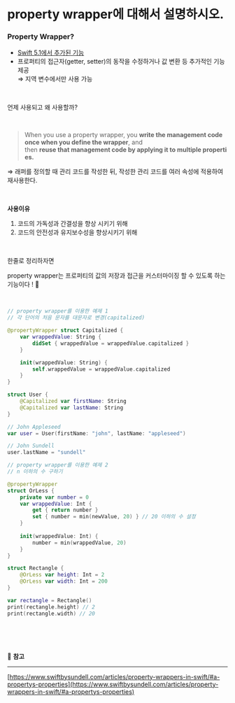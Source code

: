 # property wrapper에 대해서 설명하시오.

### **Property Wrapper?**

- [Swift 5.1에서 추가된 기능](https://github.com/apple/swift-evolution/blob/main/proposals/0258-property-wrappers.md)
- 프로퍼티의 접근자(getter, setter)의 동작을 수정하거나 값 변환 등 추가적인 기능 제공
<br>⇒ 지역 변수에서만 사용 가능

<br>

언제 사용되고 왜 사용할까?

<br>

> When you use a property wrapper, you **write the management code once when you define the wrapper**, and then **reuse that management code by applying it to multiple properties.**
> 

⇒ 래퍼를 정의할 때 관리 코드를 작성한 뒤, 작성한 관리 코드를 여러 속성에 적용하여 재사용한다.

<br>

**사용이유**

1. 코드의 가독성과 간결성을 향상 시키기 위해
2. 코드의 안전성과 유지보수성을 향상시키기 위해

<br>

한줄로 정리하자면

property wrapper는 프로퍼티의 값의 저장과 접근을 커스터마이징 할 수 있도록 하는 기능이다 ! 👏

<br>

```swift
// property wrapper를 이용한 예제 1
// 각 단어의 처음 문자를 대문자로 변경(capitalized)

@propertyWrapper struct Capitalized {
    var wrappedValue: String {
        didSet { wrappedValue = wrappedValue.capitalized }
    }

    init(wrappedValue: String) {
        self.wrappedValue = wrappedValue.capitalized
    }
}

struct User {
    @Capitalized var firstName: String
    @Capitalized var lastName: String
}

// John Appleseed
var user = User(firstName: "john", lastName: "appleseed")

// John Sundell
user.lastName = "sundell"
```

```swift
// property wrapper를 이용한 예제 2
// n 이하의 수 구하기

@propertyWrapper
struct OrLess {
    private var number = 0
    var wrappedValue: Int {
        get { return number }
        set { number = min(newValue, 20) } // 20 이하의 수 설정
    }
    
    init(wrappedValue: Int) {
        number = min(wrappedValue, 20)
    }
}

struct Rectangle {
    @OrLess var height: Int = 2
    @OrLess var width: Int = 200
}

var rectangle = Rectangle()
print(rectangle.height) // 2
print(rectangle.width) // 20
```

<br><br><br>

📖 **참고**

---

[https://www.swiftbysundell.com/articles/property-wrappers-in-swift/#a-propertys-properties](https://www.swiftbysundell.com/articles/property-wrappers-in-swift/#a-propertys-properties)
